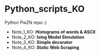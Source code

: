# Python_scripts_KO
Python PwZN repo :)
- Note_1_KO: <b> Histograms of words & ASCII </b>
- Note_2_KO: <b> Ising Model Simulation </b> 
- Note_3_KO: <b> Simple decorator </b>
- Note_4_KO: <b> Static Web Scraping</b>
